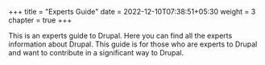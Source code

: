 +++
title = "Experts Guide"
date = 2022-12-10T07:38:51+05:30
weight = 3
chapter = true
+++

This is an experts guide to Drupal. Here you can find all the experts information about Drupal. This guide is for those who are experts to Drupal and want to contribute in a significant way to Drupal.

